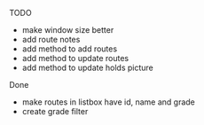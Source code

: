TODO
* make window size better
* add route notes
* add method to add routes
* add method to update routes
* add method to update holds picture


Done
* make routes in listbox have id, name and grade
* create grade filter